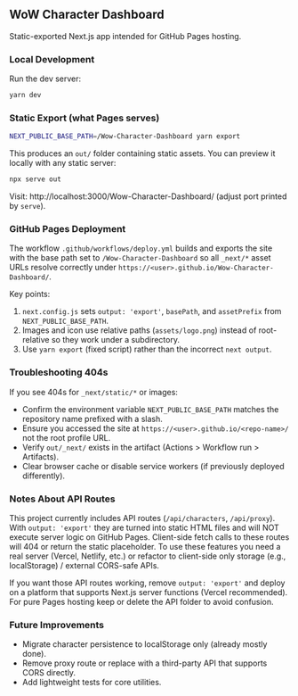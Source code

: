 ## WoW Character Dashboard

Static-exported Next.js app intended for GitHub Pages hosting.

### Local Development

Run the dev server:

```bash
yarn dev
```

### Static Export (what Pages serves)

```bash
NEXT_PUBLIC_BASE_PATH=/Wow-Character-Dashboard yarn export
```

This produces an `out/` folder containing static assets. You can preview it locally with any static server:

```bash
npx serve out
```

Visit: http://localhost:3000/Wow-Character-Dashboard/ (adjust port printed by `serve`).

### GitHub Pages Deployment

The workflow `.github/workflows/deploy.yml` builds and exports the site with the base path set to `/Wow-Character-Dashboard` so all `_next/*` asset URLs resolve correctly under `https://<user>.github.io/Wow-Character-Dashboard/`.

Key points:

1. `next.config.js` sets `output: 'export'`, `basePath`, and `assetPrefix` from `NEXT_PUBLIC_BASE_PATH`.
2. Images and icon use relative paths (`assets/logo.png`) instead of root-relative so they work under a subdirectory.
3. Use `yarn export` (fixed script) rather than the incorrect `next output`.

### Troubleshooting 404s

If you see 404s for `_next/static/*` or images:

- Confirm the environment variable `NEXT_PUBLIC_BASE_PATH` matches the repository name prefixed with a slash.
- Ensure you accessed the site at `https://<user>.github.io/<repo-name>/` not the root profile URL.
- Verify `out/_next/` exists in the artifact (Actions > Workflow run > Artifacts).
- Clear browser cache or disable service workers (if previously deployed differently).

### Notes About API Routes

This project currently includes API routes (`/api/characters`, `/api/proxy`). With `output: 'export'` they are turned into static HTML files and will NOT execute server logic on GitHub Pages. Client-side fetch calls to these routes will 404 or return the static placeholder. To use these features you need a real server (Vercel, Netlify, etc.) or refactor to client-side only storage (e.g., localStorage) / external CORS-safe APIs.

If you want those API routes working, remove `output: 'export'` and deploy on a platform that supports Next.js server functions (Vercel recommended). For pure Pages hosting keep or delete the API folder to avoid confusion.

### Future Improvements

- Migrate character persistence to localStorage only (already mostly done).
- Remove proxy route or replace with a third-party API that supports CORS directly.
- Add lightweight tests for core utilities.
